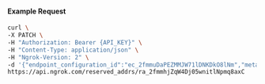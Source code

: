 <!-- Code generated for API Clients. DO NOT EDIT. -->

#### Example Request

```bash
curl \
-X PATCH \
-H "Authorization: Bearer {API_KEY}" \
-H "Content-Type: application/json" \
-H "Ngrok-Version: 2" \
-d '{"endpoint_configuration_id":"ec_2fmmuDaPEZMMJW71lDNKDkO8lNm","metadata":"{\"proto\": \"ssh\"}"}' \
https://api.ngrok.com/reserved_addrs/ra_2fmmhjZqW4Dj05wnitlNpmq8axC
```
